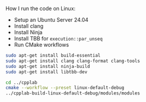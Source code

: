 How I run the code on Linux:
- Setup an Ubuntu Server 24.04
- Install clang
- Install Ninja
- Install TBB for `execution::par_unseq`
- Run CMake workflows

```bash
sudo apt-get install build-essential
sudo apt-get install clang clang-format clang-tools
sudo apt-get install ninja-build
sudo apt-get install libtbb-dev

cd ../cpplab
cmake --workflow --preset linux-default-debug
../cpplab-build-linux-default-debug/modules/modules
```
